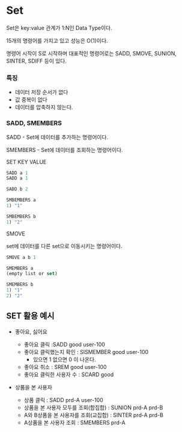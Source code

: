 # Set

Set은 key:value 관계가 1:N인 Data Type이다.

15개의 명령어를 가지고 있고 성능은 O(1)이다.

명령어 시작이 S로 시작하며 대표적인 명령어로는 SADD, SMOVE, SUNION, SINTER, SDIFF 등이 있다.

### 특징

- 데이터 저장 순서가 없다
- 값 중복이 없다
- 데이터를 압축하지 않는다.

### SADD, SMEMBERS

SADD - Set에 데이터를 추가하는 명령어이다.

SMEMBERS - Set에 데이터를 조회하는 명령어이다.

SET KEY VALUE

```jsx
SADD a 1
SADD a 1

SADD b 2

SMBEMBERS a
1) "1"

SMBEMBERS b
1) "2"
```

SMOVE

set에 데이터를 다른 set으로 이동시키는 명령어이다.

```jsx
SMOVE a b 1

SMEMBERS a
(empty list or set)

SMEMBERS b
1) "1"
2) "2"
```

## SET 활용 예시

- 좋아요, 싫어요

  - 좋아요 클릭 :SADD good user-100
  - 좋아요 클릭했는지 확인 : SISMEMBER good user-100
    - 있으면 1 없으면 0 이 나온다.
  - 좋아요 취소 : SREM good user-100
  - 좋아요 클릭한 사용자 수 : SCARD good

- 상품을 본 사용자
  - 상품 클릭 : SADD prd-A user-100
  - 상품을 본 사용자 모두를 조회(합집합) : SUNION prd-A prd-B
  - A와 B상품을 본 사용자를 조회(교집합) : SINTER prd-A prd-B
  - A상품을 본 사용자 조회 : SMEMBERS prd-A
